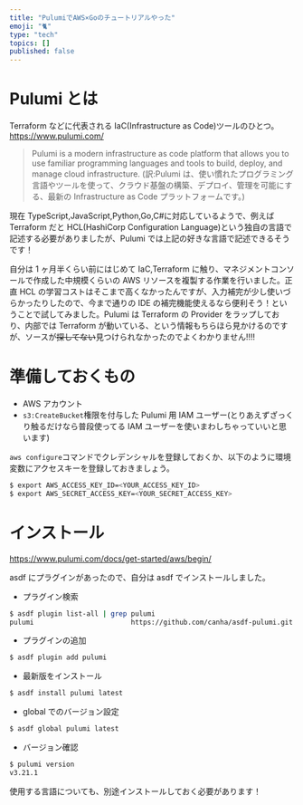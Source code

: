 ```yaml
---
title: "PulumiでAWS×Goのチュートリアルやった"
emoji: "🐈"
type: "tech"
topics: []
published: false
---
```


# Pulumi とは

Terraform などに代表される IaC(Infrastructure as Code)ツールのひとつ。
https://www.pulumi.com/

> Pulumi is a modern infrastructure as code platform that allows you to use familiar programming languages and tools to build, deploy, and manage cloud infrastructure.
> (訳:Pulumi は、使い慣れたプログラミング言語やツールを使って、クラウド基盤の構築、デプロイ、管理を可能にする、最新の Infrastructure as Code プラットフォームです。)

現在 TypeScript,JavaScript,Python,Go,C#に対応しているようで、例えば Terraform だと HCL(HashiCorp Configuration Language)という独自の言語で記述する必要がありましたが、Pulumi では上記の好きな言語で記述できるそうです！

自分は 1 ヶ月半くらい前にはじめて IaC,Terraform に触り、マネジメントコンソールで作成した中規模くらいの AWS リソースを複製する作業を行いました。正直 HCL の学習コストはそこまで高くなかったんですが、入力補完が少し使いづらかったりしたので、今まで通りの IDE の補完機能使えるなら便利そう！ということで試してみました。Pulumi は Terraform の Provider をラップしており、内部では Terraform が動いている、という情報もちらほら見かけるのですが、ソースが~~探してない~~見つけられなかったのでよくわかりません!!!!

# 準備しておくもの

- AWS アカウント
- `s3:CreateBucket`権限を付与した Pulumi 用 IAM ユーザー(とりあえずざっくり触るだけなら普段使ってる IAM ユーザーを使いまわしちゃっていいと思います)

`aws configure`コマンドでクレデンシャルを登録しておくか、以下のように環境変数にアクセスキーを登録しておきましょう。

```bash
$ export AWS_ACCESS_KEY_ID=<YOUR_ACCESS_KEY_ID>
$ export AWS_SECRET_ACCESS_KEY=<YOUR_SECRET_ACCESS_KEY>
```

# インストール

https://www.pulumi.com/docs/get-started/aws/begin/

asdf にプラグインがあったので、自分は asdf でインストールしました。

- プラグイン検索

```bash
$ asdf plugin list-all | grep pulumi
pulumi                        https://github.com/canha/asdf-pulumi.git
```

- プラグインの追加

```bash
$ asdf plugin add pulumi
```

- 最新版をインストール

```bash
$ asdf install pulumi latest
```

- global でのバージョン設定

```bash
$ asdf global pulumi latest
```

- バージョン確認

```bash
$ pulumi version
v3.21.1
```

使用する言語についても、別途インストールしておく必要があります！
